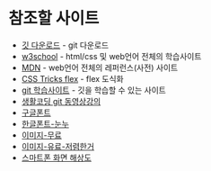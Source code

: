 # 참조할 사이트
- [깃 다운로드](https://git-scm.com) - git 다운로드
- [w3school](https://w3schools.com) - html/css 및 web언어 전체의 학습사이트
- [MDN](https://developer.mozilla.org/ko/) - web언어 전체의 레퍼런스(사전) 사이트
- [CSS Tricks flex](https://css-tricks.com/snippets/css/a-guide-to-flexbox/) - flex 도식화
- [git 학습사이트](https://backlog.com/git-tutorial/kr/intro/intro1_1.html) - 깃을 학습할 수 있는 사이트
- [생활코딩 git 동영상강의](https://opentutorials.org/module/3733)
- [구글폰트](https://fonts.google.com)
- [한글폰트-눈누](https://noonnu.cc/)
- [이미지-무료](https://pixabay.com/ko/)
- [이미지-유료-저렴한거](https://www.freepik.com/)
- [스마트폰 화면 해상도](https://screensiz.es/phone)